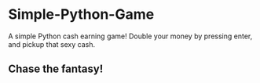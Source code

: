 # Simple-Python-Game
A simple Python cash earning game!
Double your money by pressing enter, and pickup that sexy cash. 

## Chase the fantasy!
